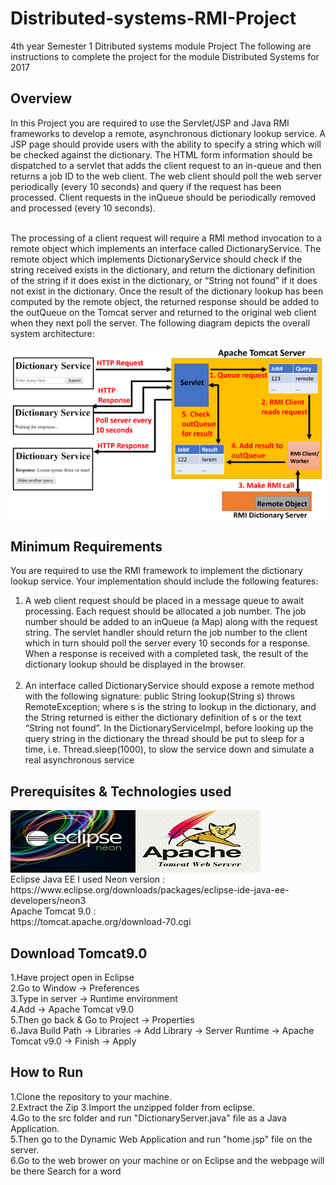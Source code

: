 # Distributed-systems-RMI-Project
4th year Semester 1 Ditributed systems module Project
The following are instructions to complete the project for the module Distributed Systems for 2017

## Overview
<p>In this Project you are required to use the Servlet/JSP and Java RMI frameworks to develop a remote, asynchronous dictionary
lookup service. A JSP page should provide users with the ability to specify a string which will be checked
against the dictionary. The HTML form information should be dispatched to a servlet that adds the client request
to an in-queue and then returns a job ID to the web client. The web client should poll the web server periodically
(every 10 seconds) and query if the request has been processed. Client requests in the inQueue should
be periodically removed and processed (every 10 seconds).
 <br><br>
 
The processing of a client request will require a RMI method invocation to a remote object which implements
an interface called DictionaryService. The remote object which implements DictionaryService should check
if the string received exists in the dictionary, and return the dictionary definition of the string if it does exist in
the dictionary, or “String not found” if it does not exist in the dictionary. Once the result of the dictionary lookup
has been computed by the remote object, the returned response should be added to the outQueue on the Tomcat
server and returned to the original web client when they next poll the server. The following diagram depicts the
overall system architecture:</p>
<img src="https://github.com/gtonra89/Distributed-systems-RMI-Project/blob/master/architecture.png?raw=true?raw=true" align="middle"/>

## Minimum Requirements 
You are required to use the RMI framework to implement the dictionary lookup service. Your implementation
should include the following features:<br>
1. A web client request should be placed in a message queue to await processing. Each request should be
allocated a job number. The job number should be added to an inQueue (a Map) along with the request
string. The servlet handler should return the job number to the client which in turn should poll the server
every 10 seconds for a response. When a response is received with a completed task, the result of the
dictionary lookup should be displayed in the browser.<br><br>
2. An interface called DictionaryService should expose a remote method with the following signature:
public String lookup(String s) throws RemoteException;
where s is the string to lookup in the dictionary, and the String returned is either the dictionary definition
of s or the text “String not found”. In the DictionaryServiceImpl, before looking up the query string in
the dictionary the thread should be put to sleep for a time, i.e. Thread.sleep(1000), to slow the service
down and simulate a real asynchronous service

## Prerequisites & Technologies used

<img src="https://github.com/gtonra89/Distributed-systems-RMI-Project/blob/master/Eclipse-Neon-300x200.jpg?raw=true" align="left"/>
<img src="https://github.com/gtonra89/Distributed-systems-RMI-Project/blob/master/apache-tomcate-web-server-online-training.jpg?raw=true" align="left"/>
<br><br><br><br><br><br>
Eclipse Java EE I used Neon version :<br>https://www.eclipse.org/downloads/packages/eclipse-ide-java-ee-developers/neon3
<br>Apache Tomcat 9.0 :<br>https://tomcat.apache.org/download-70.cgi

## Download Tomcat9.0
1.Have project open in Eclipse<br>
2.Go to Window -> Preferences<br>
3.Type in server -> Runtime environment<br>
4.Add -> Apache Tomcat v9.0<br>
5.Then go back & Go to Project -> Properties<br>
6.Java Build Path -> Libraries -> Add Library -> Server Runtime -> Apache Tomcat v9.0 -> Finish -> Apply<br>

## How to Run
1.Clone the repository to your machine.<br>
2.Extract the Zip
3.Import the unzipped folder from eclipse.<br>
4.Go to the src folder and run "DictionaryServer.java" file as a Java Application.<br>
5.Then go to the Dynamic Web Application and run "home.jsp" file on the server.<br>
6.Go to the web brower on your machine or on Eclipse and the webpage will be there 
Search for a word<br>



